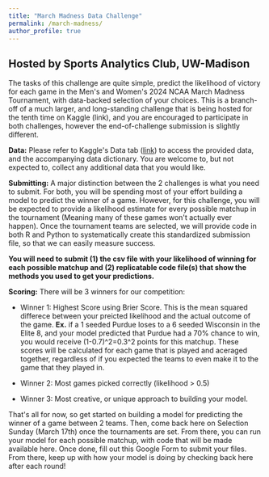 ```yaml
---
title: "March Madness Data Challenge"
permalink: /march-madness/
author_profile: true
---
```


## Hosted by Sports Analytics Club, UW-Madison
The tasks of this challenge are quite simple, predict the likelihood of victory for each game in the Men's and Women's 2024 NCAA March Madness Tournament, with data-backed selection of your choices. This is a branch-off of a much larger, and long-standing challenge that is being hosted for the tenth time on Kaggle (link), and you are encouraged to participate in both challenges, however the end-of-challenge submission is slightly different.

**Data:** Please refer to Kaggle's Data tab ([link](https://www.kaggle.com/competitions/march-machine-learning-mania-2024/data)) to access the provided data, and the accompanying data dictionary. You are welcome to, but not expected to, collect any additional data that you would like.

**Submitting:** A major distinction between the 2 challenges is what you need to submit. For both, you will be spending most of your effort building a model to predict the winner of a game. However, for this challenge, you will be expected to provide a likelihood estimate for every possible matchup in the tournament (Meaning many of these games won't actually ever happen). Once the tournament teams are selected, we will provide code in both R and Python to systematically create this standardized submission file, so that we can easily measure success.

**You will need to submit (1) the csv file with your likelihood of winning for each possible matchup and (2) replicatable code file(s) that show the methods you used to get your predictions.** 

**Scoring:**
There will be 3 winners for our competition:
* Winner 1: Highest Score using Brier Score. This is the mean squared differece between your preicted likelihood and the actual outcome of the game. **Ex.** if a 1 seeded Purdue loses to a 6 seeded Wisconsin in the Elite 8, and your model predicted that Purdue had a 70% chance to win, you would receive (1-0.7)^2=0.3^2 points for this matchup. These scores will be calculated for each game that is played and aceraged together, regardless of if you expected the teams to even make it to the game that they played in.

* Winner 2: Most games picked correctly (likelihood > 0.5)

* Winner 3: Most creative, or unique approach to building your model.

That's all for now, so get started on building a model for predicting the winner of a game between 2 teams.
Then, come back here on Selection Sunday (March 17th) once the tournaments are set. From there, you can run your model for each possible matchup, with code that will be made available here.
Once done, fill out this Google Form to submit your files. From there, keep up with how your model is doing by checking back here after each round!

